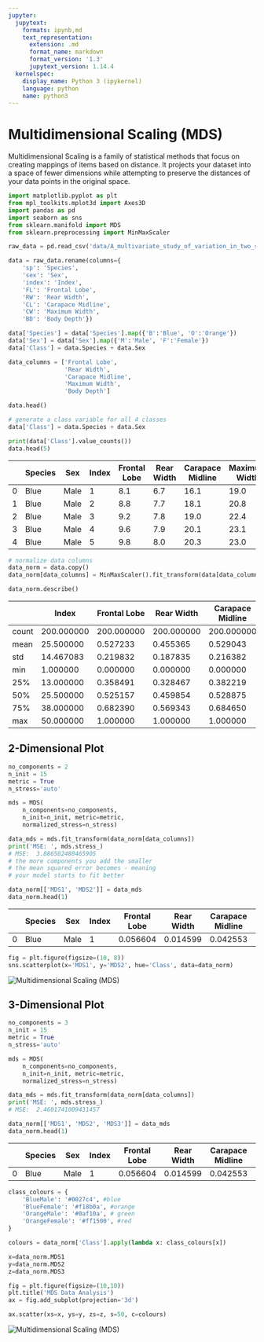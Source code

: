 ```yaml
---
jupyter:
  jupytext:
    formats: ipynb,md
    text_representation:
      extension: .md
      format_name: markdown
      format_version: '1.3'
      jupytext_version: 1.14.4
  kernelspec:
    display_name: Python 3 (ipykernel)
    language: python
    name: python3
---
```


# Multidimensional Scaling (MDS)

Multidimensional Scaling is a family of statistical methods that focus on creating mappings of items based on distance. It projects your dataset into a space of fewer dimensions while attempting to preserve the distances of your data points in the original space.

```python
import matplotlib.pyplot as plt
from mpl_toolkits.mplot3d import Axes3D
import pandas as pd
import seaborn as sns
from sklearn.manifold import MDS
from sklearn.preprocessing import MinMaxScaler
```

```python
raw_data = pd.read_csv('data/A_multivariate_study_of_variation_in_two_species_of_rock_crab_of_genus_Leptograpsus.csv')

data = raw_data.rename(columns={
    'sp': 'Species',
    'sex': 'Sex',
    'index': 'Index',
    'FL': 'Frontal Lobe',
    'RW': 'Rear Width',
    'CL': 'Carapace Midline',
    'CW': 'Maximum Width',
    'BD': 'Body Depth'})

data['Species'] = data['Species'].map({'B':'Blue', 'O':'Orange'})
data['Sex'] = data['Sex'].map({'M':'Male', 'F':'Female'})
data['Class'] = data.Species + data.Sex

data_columns = ['Frontal Lobe',
                'Rear Width',
                'Carapace Midline',
                'Maximum Width',
                'Body Depth']

data.head()
```

```python
# generate a class variable for all 4 classes
data['Class'] = data.Species + data.Sex

print(data['Class'].value_counts())
data.head(5)
```

|    | Species | Sex | Index | Frontal Lobe | Rear Width | Carapace Midline | Maximum Width | Body Depth | Class |
| -- | -- | -- | -- | -- | -- | -- | -- | -- | -- |
| 0 | Blue | Male | 1 | 8.1 | 6.7 | 16.1 | 19.0 | 7.0 | BlueMale |
| 1 | Blue | Male | 2 | 8.8 | 7.7 | 18.1 | 20.8 | 7.4 | BlueMale |
| 2 | Blue | Male | 3 | 9.2 | 7.8 | 19.0 | 22.4 | 7.7 | BlueMale |
| 3 | Blue | Male | 4 | 9.6 | 7.9 | 20.1 | 23.1 | 8.2 | BlueMale |
| 4 | Blue | Male | 5 | 9.8 | 8.0 | 20.3 | 23.0 | 8.2 | BlueMale |

```python
# normalize data columns
data_norm = data.copy()
data_norm[data_columns] = MinMaxScaler().fit_transform(data[data_columns])

data_norm.describe()
```

|  | Index | Frontal Lobe | Rear Width | Carapace Midline | Maximum Width | Body Depth |
| -- | -- | -- | -- | -- | -- | -- |
| count | 200.000000 | 200.000000 | 200.000000 | 200.000000 | 200.000000 | 200.000000 |
| mean | 25.500000 | 0.527233 | 0.455365 | 0.529043 | 0.515053 | 0.511645 |
| std | 14.467083 | 0.219832 | 0.187835 | 0.216382 | 0.209919 | 0.220953 |
| min | 1.000000 | 0.000000 | 0.000000 | 0.000000 | 0.000000 | 0.000000 |
| 25% | 13.000000 | 0.358491 | 0.328467 | 0.382219 | 0.384000 | 0.341935 |
| 50% | 25.500000 | 0.525157 | 0.459854 | 0.528875 | 0.525333 | 0.503226 |
| 75% | 38.000000 | 0.682390 | 0.569343 | 0.684650 | 0.664000 | 0.677419 |
| max | 50.000000 | 1.000000 | 1.000000 | 1.000000 | 1.000000 | 1.000000 |


## 2-Dimensional Plot

```python
no_components = 2
n_init = 15
metric = True
n_stress='auto'

mds = MDS(
    n_components=no_components,
    n_init=n_init, metric=metric,
    normalized_stress=n_stress)

data_mds = mds.fit_transform(data_norm[data_columns])
print('MSE: ', mds.stress_)
# MSE:  3.886582480465905
# the more components you add the smaller
# the mean squared error becomes - meaning
# your model starts to fit better

data_norm[['MDS1', 'MDS2']] = data_mds
data_norm.head(1)
```

|    | Species | Sex | Index | Frontal Lobe | Rear Width | Carapace Midline | Maximum Width | Body Depth | Class | MDS1 | MDS2 |
| -- | -- | -- | -- | -- | -- | -- | -- | -- | -- | -- | -- |
| 0 | Blue | Male | 1 | 0.056604 | 0.014599 | 0.042553 | 0.050667 | 0.058065 | BlueMale | -0.482199 | -0.917839 |

```python
fig = plt.figure(figsize=(10, 8))
sns.scatterplot(x='MDS1', y='MDS2', hue='Class', data=data_norm)
```

![Multidimensional Scaling (MDS)](https://github.com/mpolinowski/tstochastic-neighbor-embedding/blob/master/assets/Multi-Dimensional_Scaling_01.png)


## 3-Dimensional Plot

```python
no_components = 3
n_init = 15
metric = True
n_stress='auto'

mds = MDS(
    n_components=no_components,
    n_init=n_init, metric=metric,
    normalized_stress=n_stress)

data_mds = mds.fit_transform(data_norm[data_columns])
print('MSE: ', mds.stress_)
# MSE:  2.4601741009431457

data_norm[['MDS1', 'MDS2', 'MDS3']] = data_mds
data_norm.head(1)
```

|    | Species | Sex | Index | Frontal Lobe | Rear Width | Carapace Midline | Maximum Width | Body Depth | Class | MDS1 | MDS2 | MDS3 |
| -- | -- | -- | -- | -- | -- | -- | -- | -- | -- | -- | -- | -- |
| 0 | Blue | Male | 1 | 0.056604 | 0.014599 | 0.042553 | 0.050667 | 0.058065 | BlueMale | -0.093961 | 0.80491 | 0.645809 |

```python
class_colours = {
    'BlueMale': '#0027c4', #blue
    'BlueFemale': '#f18b0a', #orange
    'OrangeMale': '#0af10a', # green
    'OrangeFemale': '#ff1500', #red
}

colours = data_norm['Class'].apply(lambda x: class_colours[x])

x=data_norm.MDS1
y=data_norm.MDS2
z=data_norm.MDS3

fig = plt.figure(figsize=(10,10))
plt.title('MDS Data Analysis')
ax = fig.add_subplot(projection='3d')

ax.scatter(xs=x, ys=y, zs=z, s=50, c=colours)
```

![Multidimensional Scaling (MDS)](https://github.com/mpolinowski/tstochastic-neighbor-embedding/blob/master/assets/Multi-Dimensional_Scaling_02.png)